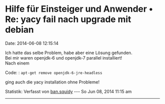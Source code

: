 Hilfe für Einsteiger und Anwender • Re: yacy fail nach upgrade mit debian
=========================================================================

Date: 2014-06-08 12:15:14

Ich hatte das selbe Problem, habe aber eine Lösung gefunden.\
Bei mir waren openjdk-6 und openjdk-7 parallel installiert!\
Nach einem

Code: 
:   `apt-get remove openjdk-6-jre-headless`

ging auch die yacy installation ohne Probleme!

Statistik: Verfasst von
[ban.squidy](http://forum.yacy-websuche.de/memberlist.php?mode=viewprofile&u=9428)
--- So Jun 08, 2014 11:15 am

------------------------------------------------------------------------
